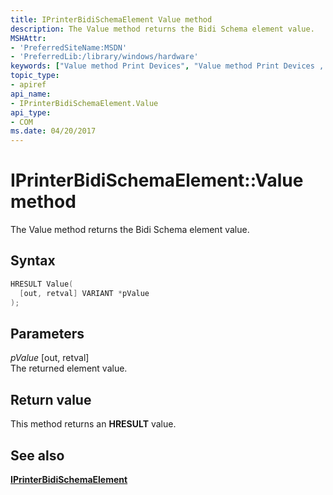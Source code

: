```yaml
---
title: IPrinterBidiSchemaElement Value method
description: The Value method returns the Bidi Schema element value.
MSHAttr:
- 'PreferredSiteName:MSDN'
- 'PreferredLib:/library/windows/hardware'
keywords: ["Value method Print Devices", "Value method Print Devices , IPrinterBidiSchemaElement interface", "IPrinterBidiSchemaElement interface Print Devices , Value method"]
topic_type:
- apiref
api_name:
- IPrinterBidiSchemaElement.Value
api_type:
- COM
ms.date: 04/20/2017
---
```


# IPrinterBidiSchemaElement::Value method

The Value method returns the Bidi Schema element value.

## Syntax

```cpp
HRESULT Value(
  [out, retval] VARIANT *pValue
);
```

## Parameters

*pValue* \[out, retval\]  
The returned element value.

## Return value

This method returns an **HRESULT** value.

## See also

[**IPrinterBidiSchemaElement**](iprinterbidischemaelement-interface.md)

